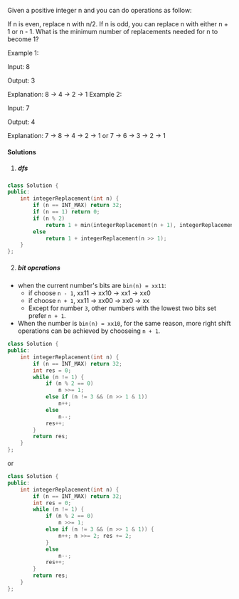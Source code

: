 Given a positive integer n and you can do operations as follow:

If n is even, replace n with n/2.
If n is odd, you can replace n with either n + 1 or n - 1.
What is the minimum number of replacements needed for n to become 1?

Example 1:

Input:
8

Output:
3

Explanation:
8 -> 4 -> 2 -> 1
Example 2:

Input:
7

Output:
4

Explanation:
7 -> 8 -> 4 -> 2 -> 1
or
7 -> 6 -> 3 -> 2 -> 1

#### Solutions

1. ##### dfs

```c++
class Solution {
public:
    int integerReplacement(int n) {
        if (n == INT_MAX) return 32;
        if (n == 1) return 0;
        if (n % 2)
            return 1 + min(integerReplacement(n + 1), integerReplacement(n - 1));
        else
            return 1 + integerReplacement(n >> 1);
    }
};
```


2. ##### bit operations

- when the current number's bits are `bin(n) = xx11`:
    - if choose `n - 1`, xx11 -> xx10 -> xx1 -> xx0
    - if choose `n + 1`, xx11 -> xx00 -> xx0 ->  xx
    - Except for number `3`, other numbers with the lowest two bits set prefer `n + 1`.
- When the number is `bin(n) = xx10`, for the same reason, more right shift operations can be achieved by chooseing `n + 1`.

```c++
class Solution {
public:
    int integerReplacement(int n) {
        if (n == INT_MAX) return 32;
        int res = 0;
        while (n != 1) {
            if (n % 2 == 0)
                n >>= 1;
            else if (n != 3 && (n >> 1 & 1))
                n++;
            else
                n--;
            res++;
        }
        return res;
    }
};
```

or

```c++
class Solution {
public:
    int integerReplacement(int n) {
        if (n == INT_MAX) return 32;
        int res = 0;
        while (n != 1) {
            if (n % 2 == 0)
                n >>= 1;
            else if (n != 3 && (n >> 1 & 1)) {
                n++; n >>= 2; res += 2;
            }
            else
                n--;
            res++;
        }
        return res;
    }
};
```